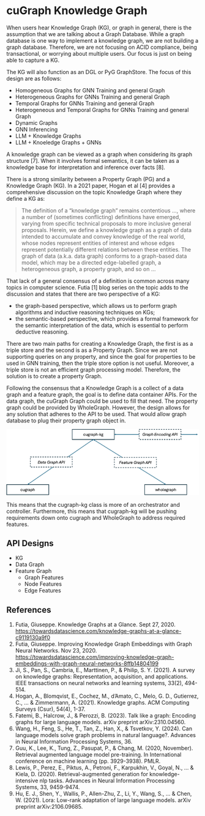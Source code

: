 # cuGraph Knowledge Graph

When users hear Knowledge Graph (KG), or graph in general, there is the assumption that we are talking about a Graph Database.  While a graph database is one way to implement a knowledge graph, we are not building a graph database.  Therefore, we are not focusing on ACID compliance, being transactional, or worrying about multiple users. Our focus is just on being able to capture a KG.

The KG will also function as an DGL or PyG GraphStore.  The focus of this design are as follows:

* Homogeneous Graphs for GNN Training and general Graph
* Heterogeneous Graphs for GNNs Training and general Graph
* Temporal Graphs for GNNs Training and general Graph
* Heterogeneous and Temporal Graphs for GNNs Training and general Graph
* Dynamic Graphs
* GNN Inferencing
* LLM + Knowledge Graphs
* LLM + Knoeledge Graphs + GNNs

A knowledge graph can be viewed as a graph when considering its graph structure [7]. When it involves formal semantics, it can be taken as a knowledge base for interpretation and inference over facts [8].

There is a strong similarity between a Property Graph (PG) and a Knowledge Graph (KG). In a 2021 paper, Hogan et al [4] provides a comprehensive discussion on the topic Knowledge Graph where they define a KG as:
> The definition of a “knowledge graph” remains contentious …, where a number of (sometimes conflicting) definitions have emerged, varying from specific technical proposals to more inclusive general proposals. Herein, we define a knowledge graph as a graph of data intended to accumulate and convey knowledge of the real world, whose nodes represent entities of interest and whose edges represent potentially different relations between these entities. The graph of data (a.k.a. data graph) conforms to a graph-based data model, which may be a directed edge-labelled graph, a heterogeneous graph, a property graph, and so on …


That lack of a general consensus of a definition is common across many topics in computer science. Futia [1] blog series on the topic adds to the discussion and states that there are two perspective of a KG:

* the graph-based perspective, which allows us to perform graph algorithms and inductive reasoning techniques on KGs;
* the semantic-based perspective, which provides a formal framework for the semantic interpretation of the data, which is essential to perform deductive reasoning.

There are two main paths for creating a Knowledge Graph, the first is as a triple store and the second is as a Property Graph.  Since we are not supporting queries on any property, and since the goal for properties to be used in GNN training, then the triple store option is not useful.  Moreover, a triple store is not an efficient graph processing model.  Therefore, the solution is to create a property Graph.

Following the consensus that a Knowledge Graph is a collect of a data graph and a feature graph, the goal is to define data container APIs. For the data graph, the cuGraph Graph could be used to fill that need.  The property graph could be provided by WholeGraph. However, the design allows for any solution that adheres to the API to be used. That would allow graph database to plug their property graph object in.
</br>

![Design](img/KG-design.png "Knowledge Graph Design")

This means that the cugraph-kg class is more of an orchestrator and controller.  Furthermore, this means that cugraph-kg will be pushing requirements down onto cugraph and WholeGraph to address required features.


## API Designs

* KG
* Data Graph
* Feature Graph
  * Graph Features
  * Node Features
  * Edge Features

## References

1.	Futia, Giuseppe.  Knowledge Graphs at a Glance.  Sept 27, 2020. https://towardsdatascience.com/knowledge-graphs-at-a-glance-c9119130a9f0
2.	Futia, Giuseppe. Improving Knowledge Graph Embeddings with Graph Neural Networks. Nov 23, 2020.  https://towardsdatascience.com/improving-knowledge-graph-embeddings-with-graph-neural-networks-8ffb14804199
3.	Ji, S., Pan, S., Cambria, E., Marttinen, P., & Philip, S. Y. (2021). A survey on knowledge graphs: Representation, acquisition, and applications. IEEE transactions on neural networks and learning systems, 33(2), 494-514.
4.	Hogan, A., Blomqvist, E., Cochez, M., d’Amato, C., Melo, G. D., Gutierrez, C., ... & Zimmermann, A. (2021). Knowledge graphs. ACM Computing Surveys (Csur), 54(4), 1-37.
5.	Fatemi, B., Halcrow, J., & Perozzi, B. (2023). Talk like a graph: Encoding graphs for large language models. arXiv preprint arXiv:2310.04560.
6.	Wang, H., Feng, S., He, T., Tan, Z., Han, X., & Tsvetkov, Y. (2024). Can language models solve graph problems in natural language?. Advances in Neural Information Processing Systems, 36.
7.	Guu, K., Lee, K., Tung, Z., Pasupat, P., & Chang, M. (2020, November). Retrieval augmented language model pre-training. In International conference on machine learning (pp. 3929-3938). PMLR.
8.	Lewis, P., Perez, E., Piktus, A., Petroni, F., Karpukhin, V., Goyal, N., ... & Kiela, D. (2020). Retrieval-augmented generation for knowledge-intensive nlp tasks. Advances in Neural Information Processing Systems, 33, 9459-9474.
9.	Hu, E. J., Shen, Y., Wallis, P., Allen-Zhu, Z., Li, Y., Wang, S., ... & Chen, W. (2021). Lora: Low-rank adaptation of large language models. arXiv preprint arXiv:2106.09685.
